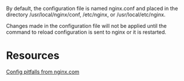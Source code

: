 By default, the configuration file is named nginx.conf and placed in the directory /usr/local/nginx/conf, /etc/nginx, or /usr/local/etc/nginx.

Changes made in the configuration file will not be applied until the command to reload configuration is sent to nginx or it is restarted.



# Resources

[Config pitfalls from nginx.com](https://www.nginx.com/resources/wiki/start/topics/tutorials/config_pitfalls/)